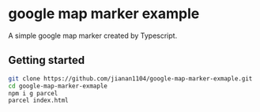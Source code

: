 # google map marker example 

A simple google map marker created by Typescript.

## Getting started

```bash
git clone https://github.com/jianan1104/google-map-marker-exmaple.git
cd google-map-marker-exmaple
npm i g parcel
parcel index.html
```
